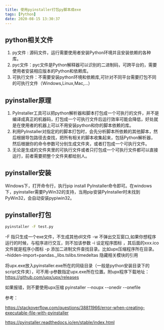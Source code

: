 ```yaml
---
title: 使用pyinstaller打包py脚本成exe
tags: [Python]
date: 2020-08-15 13:30:37
---
```


## python相关文件

1. py文件 : 源码文件，运行需要使用者安装Python环境并且安装依赖的各种库。
2. pyc文件：pyc文件是Python解释器可以识别的二进制码，可跨平台的，需要使用者安装相应版本的Python和依赖库。
3. 可执行文件：不需要安装python环境和依赖库,可针对不同平台需要打包不同的可执行文件（Windows,Linux,Mac,...）

<!-- more -->

## pyinstaller原理

1. PyInstaller工具可以把python解析器和脚本打包成一个可执行的文件，并不是编译成真正的机器码，打包成一个可执行文件后运行效率可能会降低，好处就是在使用者的机器上可以不用安装python和你的脚本依赖的库。
2. 利用PyInstaller对指定的的脚本打包时，会先分析脚本所依赖的其他脚本，然后根据导包路径去查找，把所有相关的脚本收集起来，包括Python解析器，然后根据你的命令参数可分别生成文件夹，或者打包成一个可执行文件。
3. 无论是生成的文件夹里的可执行文件或者只打包成一个可执行文件都可以直接运行，前者需要把整个文件夹都给别人。

## pyinstaller安装

Windows下，打开命令行，执行pip install PyInstaller命令即可。在windows下，pyinstaller需要PyWin32的支持，当用pip安装PyInstaller时未找到PyWin32，会自动安装pypiwin32。

## pyinstaller打包

```bash
pyinstaller -F test.py
```

-F 指只生成一个exe文件，不生成其他dll文件
-w 不弹出交互窗口,如果你想程序运行的时候，与程序进行交互，则不加该参数
-i 设定程序图标 ，其后面的xxx.ico文件就是程序小图标
-p 添加二进制文件查找目录。比如upx压缩程序所在目录。
–hidden-import=pandas._libs.tslibs.timedeltas 隐藏相关模块的引用

将upx.exe放入pyinstaller.exe所在的同级目录（一般是python安装目录下的script文件夹），可不用-p参数指定upx.exe所在位置。附upx程序下载地址：https://github.com/upx/upx/releases



如果报错，则不要使用upx压缩 pyinstaller --noupx --onedir --onefile

参考：

https://stackoverflow.com/questions/38811966/error-when-creating-executable-file-with-pyinstaller

https://pyinstaller.readthedocs.io/en/stable/index.html